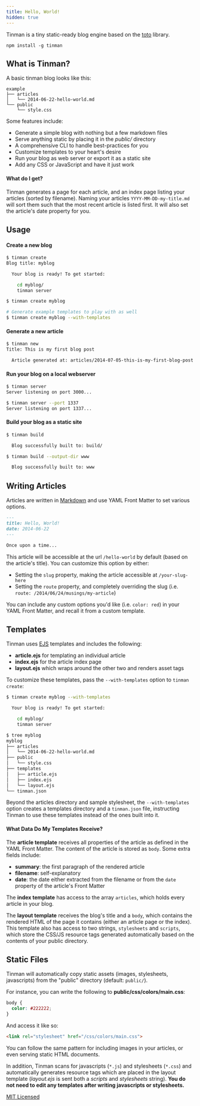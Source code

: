 ```yaml
---
title: Hello, World!
hidden: true
---
```


Tinman is a tiny static-ready blog engine based on the
[toto](http://github.com/cloudhead/toto) library.

```
npm install -g tinman
```

## What is Tinman?

A basic tinman blog looks like this:

```
example
├── articles
│   └── 2014-06-22-hello-world.md
└── public
    └── style.css
```

Some features include:

* Generate a simple blog with nothing but a few markdown files
* Serve anything static by placing it in the *public/* directory
* A comprehensive CLI to handle best-practices for you
* Customize templates to your heart's desire
* Run your blog as web server or export it as a static site
* Add any CSS or JavaScript and have it just work

#### What do I get?

Tinman generates a page for each article, and an index page listing your
articles (sorted by filename). Naming your articles `YYYY-MM-DD-my-title.md`
will sort them such that the most recent article is listed first. It
will also set the article's date property for you.

## Usage

#### Create a new blog

```bash
$ tinman create
Blog title: myblog

  Your blog is ready! To get started:

    cd myblog/
    tinman server

$ tinman create myblog

# Generate example templates to play with as well
$ tinman create myblog --with-templates
```

#### Generate a new article

```bash
$ tinman new
Title: This is my first blog post

  Article generated at: articles/2014-07-05-this-is-my-first-blog-post.md
```

#### Run your blog on a local webserver

```bash
$ tinman server
Server listening on port 3000...

$ tinman server --port 1337
Server listening on port 1337...
```

#### Build your blog as a static site

```bash
$ tinman build

  Blog successfully built to: build/

$ tinman build --output-dir www

  Blog successfully built to: www
```

## Writing Articles

Articles are written in [Markdown](http://daringfireball.net/projects/markdown/)
and use YAML Front Matter to set various options.

```markdown
---
title: Hello, World!
date: 2014-06-22
---

Once upon a time...
```

This article will be accessible at the url `/hello-world` by default
(based on the article's title). You can customize this option by either:

* Setting the `slug` property, making the article accessible at
  `/your-slug-here`
* Setting the `route` property, and completely overriding the slug (i.e.
  `route: /2014/06/24/musings/my-article`)

You can include any custom options you'd like (i.e. `color: red`) in
your YAML Front Matter, and recall it from a custom template.

## Templates

Tinman uses [EJS](http://embeddedjs.com/) templates and includes the
following:

* **article.ejs** for templating an individual article
* **index.ejs** for the article index page
* **layout.ejs** which wraps around the other two and renders asset tags

To customize these templates, pass the `--with-templates` option to
`tinman create`:

```bash
$ tinman create myblog --with-templates

  Your blog is ready! To get started:

    cd myblog/
    tinman server

$ tree myblog
myblog
├── articles
│   └── 2014-06-22-hello-world.md
├── public
│   └── style.css
├── templates
│   ├── article.ejs
│   ├── index.ejs
│   └── layout.ejs
└── tinman.json
```

Beyond the articles directory and sample stylesheet, the
`--with-templates` option creates a templates directory and a
`tinman.json` file, instructing Tinman to use these templates instead of the
ones built into it.

#### What Data Do My Templates Receive?

The **article template** receives all properties of the article as defined in
the YAML Front Matter. The content of the article is stored as `body`. Some
extra fields include:

* **summary**: the first paragraph of the rendered article
* **filename**: self-explanatory
* **date**: the date either extracted from the filename or from the
  `date` property of the article's Front Matter

The **index template** has access to the array `articles`, which holds
every article in your blog.

The **layout template** receives the blog's title and a `body`, which
contains the rendered HTML of the page it contains (either an article
page or the index). This template also has access to two strings,
`stylesheets` and `scripts`, which store the CSS/JS resource tags
generated automatically based on the contents of your public directory.

## Static Files

Tinman will automatically copy static assets (images, stylesheets,
javascripts) from the "public" directory (default: `public/`).

For instance, you can write the following to **public/css/colors/main.css**:

```css
body {
  color: #222222;
}
```

And access it like so:

```html
<link rel="stylesheet" href="/css/colors/main.css">
```

You can follow the same pattern for including images in your articles,
or even serving static HTML documents.

In addition, Tinman scans for javascripts (`*.js`) and stylesheets (`*.css`)
and automatically generates resource tags which are placed in the layout
template (*layout.ejs* is sent both a *scripts* and *stylesheets*
string). **You do not need to edit any templates after writing
javascripts or stylesheets.**

[MIT Licensed](https://github.com/jdan/tinman/blob/master/LICENSE)
